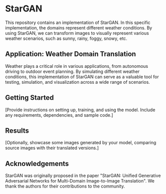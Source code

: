 # StarGAN
 This repository contains an implementation of StarGAN. In this specific implementation, the domains represent different weather conditions. By using StarGAN, we can transform images to visually represent various weather scenarios, such as sunny, rainy, foggy, snowy, etc.

## Application: Weather Domain Translation
Weather plays a critical role in various applications, from autonomous driving to outdoor event planning. By simulating different weather conditions, this implementation of StarGAN can serve as a valuable tool for testing, simulation, and visualization across a wide range of scenarios.

## Getting Started
[Provide instructions on setting up, training, and using the model. Include any requirements, dependencies, and sample code.]

## Results
[Optionally, showcase some images generated by your model, comparing source images with their translated versions.]

## Acknowledgements
StarGAN was originally proposed in the paper "StarGAN: Unified Generative Adversarial Networks for Multi-Domain Image-to-Image Translation". We thank the authors for their contributions to the community.

